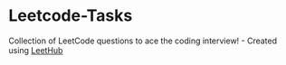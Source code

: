 # Leetcode-Tasks
Collection of LeetCode questions to ace the coding interview! - Created using [LeetHub](https://github.com/QasimWani/LeetHub)
